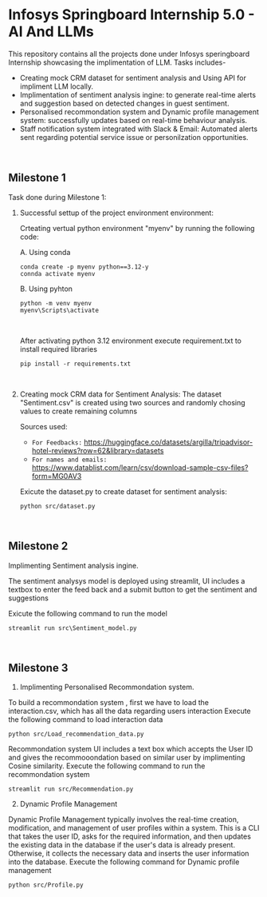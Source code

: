 # Infosys Springboard Internship 5.0 - AI And LLMs

This repository contains all the projects done under Infosys speringboard Internship showcasing the implimentation of LLM. Tasks includes-
- Creating mock CRM dataset for sentiment analysis and Using API for impliment LLM locally.
- Implimentation of sentiment analysis ingine: to generate real-time alerts and suggestion based on detected changes in guest sentiment.
- Personalised recommondation system and Dynamic profile management system: successfully updates based on real-time behaviour analysis.
- Staff notification system integrated with Slack & Email: Automated alerts sent regarding potential service issue or personilzation opportunities.

<br>

## Milestone 1

Task done during Milestone 1:
1. Successful settup of the project environment environment:
   
   Crteating vertual python environment "myenv" by running the following code:

   A. Using conda
    ```
    conda create -p myenv python==3.12-y
    connda activate myenv
    ```
   B. Using pyhton
    ```
    python -m venv myenv
    myenv\Scripts\activate
    ```
    <br>

    After activating python 3.12 environment execute requirement.txt to install required libraries
    ```
    pip install -r requirements.txt
    ```
    <br>
2. Creating mock CRM data for Sentiment Analysis:
    The dataset "Sentiment.csv" is created using two sources and randomly chosing values to create remaining columns
  
    Sources used:
    - `For Feedbacks:`  https://huggingface.co/datasets/argilla/tripadvisor-hotel-reviews?row=62&library=datasets
    - `For names and emails:`  https://www.datablist.com/learn/csv/download-sample-csv-files?form=MG0AV3
  
    Exicute the dataset.py to create dataset for sentiment analysis:
    ```
    python src/dataset.py
    ```
<br>

## Milestone 2

Implimenting Sentiment analysis ingine.

The sentiment analysys model is deployed using streamlit, UI includes a textbox to enter the feed back and a submit button to get the sentiment and suggestions

Exicute the following command to run the model

```
streamlit run src\Sentiment_model.py
```
<br>

## Milestone 3

1. Implimenting Personalised Recommondation system.

To build a recommondation system , first we have to load the interaction.csv, which has all the data regarding users interaction
Execute the following command to load interaction data
```
python src/Load_recommendation_data.py
```

Recommondation system UI includes a text box which accepts the User ID and gives the recommooondation based on similar user by implimenting Cosine similarity.
Execute the following command to run the recommondation system
```
streamlit run src/Recommendation.py
```

2. Dynamic Profile Management

Dynamic Profile Management typically involves the real-time creation, modification, and management of user profiles within a system. This is a CLI that takes the user ID, asks for the required information, and then updates the existing data in the database if the user's data is already present. Otherwise, it collects the necessary data and inserts the user information into the database.
Execute the following command for Dynamic profile management
```
python src/Profile.py
```
